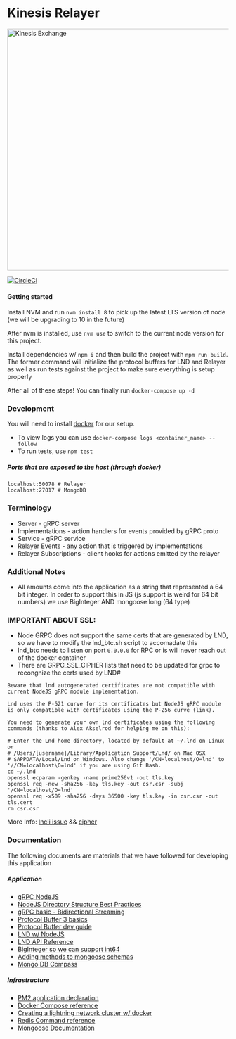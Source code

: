 # Kinesis Relayer

<img src="https://kines.is/logo.png" alt="Kinesis Exchange" width="550">

[![CircleCI](https://circleci.com/gh/kinesis-exchange/relayer/tree/master.svg?style=svg&circle-token=e939c1cbff879d7a083bea569a22d0ed8691e662)](https://circleci.com/gh/kinesis-exchange/relayer/tree/master)

#### Getting started

Install NVM and run `nvm install 8` to pick up the latest LTS version of node (we will be upgrading to 10 in the future)

After nvm is installed, use `nvm use` to switch to the current node version for this project.

Install dependencies w/ `npm i` and then build the project with `npm run build`. The former command will initialize the protocol buffers for LND and Relayer as well as run tests against the project to make sure everything is setup properly

After all of these steps! You can finally run `docker-compose up -d`

### Development

You will need to install [docker](https://www.docker.com/) for our setup.

- To view logs you can use `docker-compose logs <container_name> --follow`
- To run tests, use `npm test`

##### Ports that are exposed to the host (through docker)

```
localhost:50078 # Relayer
localhost:27017 # MongoDB
```

### Terminology

- Server - gRPC server
- Implementations - action handlers for events provided by gRPC proto
- Service - gRPC service
- Relayer Events - any action that is triggered by implementations
- Relayer Subscriptions - client hooks for actions emitted by the relayer

### Additional Notes

- All amounts come into the application as a string that represented a 64 bit integer. In order to support this in JS (js support is weird for 64 bit numbers) we use BigInteger AND mongoose long (64 type)

### IMPORTANT ABOUT SSL:

- Node GRPC does not support the same certs that are generated by LND, so we have to modify the lnd_btc.sh script to accomadate this
- lnd_btc needs to listen on port `0.0.0.0` for RPC or is will never reach out of the docker container
- There are GRPC_SSL_CIPHER lists that need to be updated for grpc to recongnize the certs used by LND#

```
Beware that lnd autogenerated certificates are not compatible with current NodeJS gRPC module implementation.

Lnd uses the P-521 curve for its certificates but NodeJS gRPC module is only compatible with certificates using the P-256 curve (link).

You need to generate your own lnd certificates using the following commands (thanks to Alex Akselrod for helping me on this):

# Enter the Lnd home directory, located by default at ~/.lnd on Linux or
# /Users/[username]/Library/Application Support/Lnd/ on Mac OSX
# $APPDATA/Local/Lnd on Windows. Also change '/CN=localhost/O=lnd' to '//CN=localhost\O=lnd' if you are using Git Bash.
cd ~/.lnd
openssl ecparam -genkey -name prime256v1 -out tls.key
openssl req -new -sha256 -key tls.key -out csr.csr -subj '/CN=localhost/O=lnd'
openssl req -x509 -sha256 -days 36500 -key tls.key -in csr.csr -out tls.cert
rm csr.csr
```

More Info: [lncli issue](https://github.com/mably/lncli-web/issues/121) && [cipher](https://github.com/lightningnetwork/lnd/issues/861#issuecomment-373811976)

### Documentation

The following documents are materials that we have followed for developing this application

##### Application

- [gRPC NodeJS](https://grpc.io/grpc/node/grpc.Server.html#addService)
- [NodeJS Directory Structure Best Practices](https://blog.risingstack.com/node-hero-node-js-project-structure-tutorial/)
- [gRPC basic - Bidirectional Streaming](https://grpc.io/docs/guides/concepts.html#bidirectional-streaming-rpc)
- [Protocol Buffer 3 basics](https://developers.google.com/protocol-buffers/docs/proto3)
- [Protocol Buffer dev guide](https://developers.google.com/protocol-buffers/docs/overview)
- [LND w/ NodeJS](https://github.com/lightningnetwork/lnd/blob/master/docs/grpc/javascript.md)
- [LND API Reference](http://api.lightning.community/)
- [BigInteger so we can support int64](https://github.com/peterolson/BigInteger.js)
- [Adding methods to mongoose schemas](http://mongoosejs.com/docs/2.7.x/docs/methods-statics.html)
- [Mongo DB Compass](https://www.mongodb.com/download-center#compass)

##### Infrastructure

- [PM2 application declaration](http://pm2.keymetrics.io/docs/usage/application-declaration/)
- [Docker Compose reference](https://docs.docker.com/compose/compose-file/)
- [Creating a lightning network cluster w/ docker](https://github.com/lightningnetwork/lnd/tree/master/docker)
- [Redis Command reference](https://redis.io/commands)
- [Mongoose Documentation](http://mongoosejs.com/docs/)
